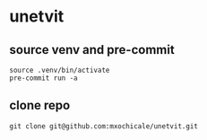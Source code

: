 # unetvit

## source venv and pre-commit
```
source .venv/bin/activate
pre-commit run -a
```

## clone repo
```
git clone git@github.com:mxochicale/unetvit.git
```